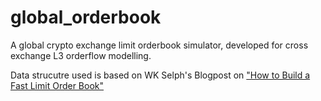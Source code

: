 # global_orderbook

A global crypto exchange limit orderbook simulator, developed for cross exchange L3 orderflow modelling. 

Data strucutre used is based on WK Selph's Blogpost on ["How to Build a Fast Limit Order Book"](https://web.archive.org/web/20110219163448/http://howtohft.wordpress.com/2011/02/15/how-to-build-a-fast-limit-order-book/)
